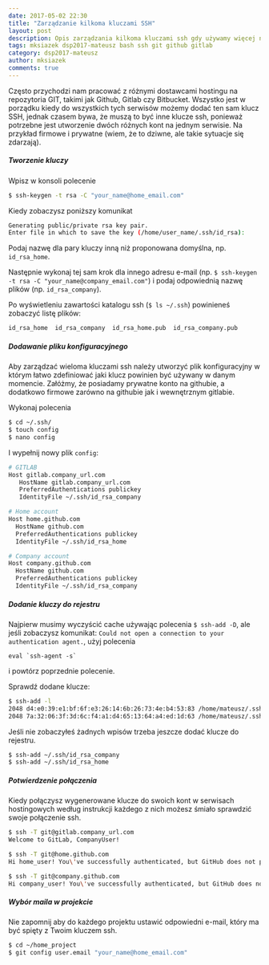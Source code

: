 ```yaml
---
date: 2017-05-02 22:30
title: "Zarządzanie kilkoma kluczami SSH"
layout: post
description: Opis zarządzania kilkoma kluczami ssh gdy używamy więcej niż jednego adresu e-mail
tags: mksiazek dsp2017-mateusz bash ssh git github gitlab
category: dsp2017-mateusz
author: mksiazek
comments: true
---
```


Często przychodzi nam pracować z różnymi dostawcami hostingu na repozytoria GIT, takimi jak Github, Gitlab czy Bitbucket.
Wszystko jest w porządku kiedy do wszystkich tych serwisów możemy dodać ten sam klucz SSH, jednak czasem bywa,
że muszą to być inne klucze ssh, ponieważ potrzebne jest utworzenie dwóch różnych kont na jednym serwisie. Na przykład
firmowe i prywatne (wiem, że to dziwne, ale takie sytuacje się zdarzają). 

##### Tworzenie kluczy
Wpisz w konsoli polecenie
```bash
$ ssh-keygen -t rsa -C "your_name@home_email.com"
```
Kiedy zobaczysz poniższy komunikat
~~~bash
Generating public/private rsa key pair. 
Enter file in which to save the key (/home/user_name/.ssh/id_rsa):
~~~
Podaj nazwę dla pary kluczy inną niż proponowana domyślna, np. `id_rsa_home`.

Następnie wykonaj tej sam krok dla innego adresu e-mail (np. `$ ssh-keygen -t rsa -C "your_name@company_email.com"`)
i podaj odpowiednią nazwę plików (np. `id_rsa_company`).

Po wyświetleniu zawartości katalogu ssh (`$ ls ~/.ssh`) powinieneś zobaczyć listę plików:
~~~bash
id_rsa_home  id_rsa_company  id_rsa_home.pub  id_rsa_company.pub
~~~

##### Dodawanie pliku konfiguracyjnego
Aby zarządzać wieloma kluczami ssh należy utworzyć plik konfiguracyjny w którym łatwo zdefiniować jaki klucz powinien
być używany w danym momencie. Załóżmy, że posiadamy prywatne konto na githubie, a dodatkowo firmowe zarówno na githubie
jak i wewnętrznym gitlabie.

Wykonaj polecenia
~~~bash
$ cd ~/.ssh/
$ touch config
$ nano config
~~~

I wypełnij nowy plik `config`:

~~~bash
# GITLAB
Host gitlab.company_url.com
   HostName gitlab.company_url.com
   PreferredAuthentications publickey
   IdentityFile ~/.ssh/id_rsa_company

# Home account
Host home.github.com
  HostName github.com
  PreferredAuthentications publickey
  IdentityFile ~/.ssh/id_rsa_home

# Company account
Host company.github.com
  HostName github.com
  PreferredAuthentications publickey
  IdentityFile ~/.ssh/id_rsa_company
~~~

##### Dodanie kluczy do rejestru
Najpierw musimy wyczyścić cache używając polecenia `$ ssh-add -D`, ale jeśli zobaczysz komunikat:
`Could not open a connection to your authentication agent.`, użyj polecenia 
~~~
eval `ssh-agent -s`
~~~
i powtórz poprzednie polecenie.

Sprawdź dodane klucze:
~~~bash
$ ssh-add -l
2048 d4:e0:39:e1:bf:6f:e3:26:14:6b:26:73:4e:b4:53:83 /home/mateusz/.ssh/id_rsa_home (RSA)
2048 7a:32:06:3f:3d:6c:f4:a1:d4:65:13:64:a4:ed:1d:63 /home/mateusz/.ssh/id_rsa_company (RSA)
~~~
Jeśli nie zobaczyłeś żadnych wpisów trzeba jeszcze dodać klucze do rejestru.
~~~bash
$ ssh-add ~/.ssh/id_rsa_company
$ ssh-add ~/.ssh/id_rsa_home
~~~

##### Potwierdzenie połączenia
Kiedy połączysz wygenerowane klucze do swoich kont w serwisach hostingowych według instrukcji każdego z nich
możesz śmiało sprawdzić swoje połączenie ssh.
~~~bash
$ ssh -T git@gitlab.company_url.com
Welcome to GitLab, CompanyUser!

$ ssh -T git@home.github.com
Hi home_user! You\'ve successfully authenticated, but GitHub does not provide shell access.

$ ssh -T git@company.github.com
Hi company_user! You\'ve successfully authenticated, but GitHub does not provide shell access.
~~~

##### Wybór maila w projekcie
Nie zapomnij aby do każdego projektu ustawić odpowiedni e-mail, który ma być spięty z Twoim kluczem ssh.
~~~bash
$ cd ~/home_project
$ git config user.email "your_name@home_email.com" 
~~~



